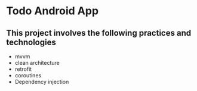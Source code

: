 # Todo Android App

## This project involves the following practices and technologies

- mvvm
- clean architecture
- retrofit
- coroutines
- Dependency injection